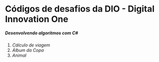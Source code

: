 # Códigos de desafios da DIO - Digital Innovation One

##### Desenvolvendo algoritmos com C#

1. *Cálculo de viagem*
2. *Álbum da Copa*
3. *Animal*


